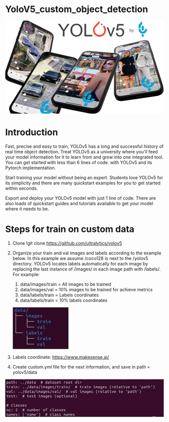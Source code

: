 # YoloV5_custom_object_detection

![img_2.png](img_2.png)

# Introduction

Fast, precise and easy to train, YOLOv5 has a long and successful history of real time object detection. Treat YOLOv5 as a university where you'll feed your model information for it to learn from and grow into one integrated tool. You can get started with less than 6 lines of code. with YOLOv5 and its  Pytorch implementation.

Start training your model without being an expert. Students love YOLOv5 for its simplicity and there are many quickstart examples for you to get started within seconds.

Export and deploy your YOLOv5 model with just 1 line of code. There are also loads of quickstart guides and tutorials available to get your model where it needs to be.

# Steps for train on custom data

1. Clone !git clone https://github.com/ultralytics/yolov5

2. Organize your train and val images and labels according to the example below. In this example we assume /coco128 is next to the /yolov5 directory. YOLOv5 locates labels automatically for each image by replacing the last instance of /images/ in each image path with /labels/. For example:
   1. data/images/train = All images to be trained 
   2. data/images/val = 10% images to be trained for achieve metrics
   3. data/labels/train = Labels coordinates
   4. data/labels/train = 10% labels coordinates


   ![img_3.png](img_3.png)

3. Labels coordinate: https://www.makesense.ai/
4. Create custom.yml file for the next information, and save in path = yolov5/data

![img_1.png](img_1.png)
